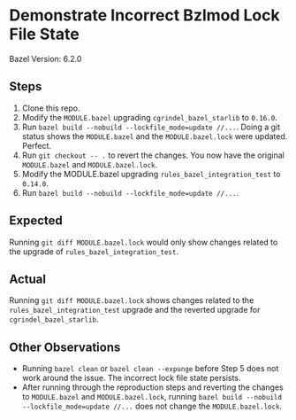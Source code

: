 # Demonstrate Incorrect Bzlmod Lock File State

Bazel Version: 6.2.0

## Steps

1. Clone this repo.
2. Modify the `MODULE.bazel` upgrading `cgrindel_bazel_starlib` to `0.16.0`.
3. Run `bazel build --nobuild --lockfile_mode=update //...`. Doing a git status shows the `MODULE.bazel` and the `MODULE.bazel.lock` were updated. Perfect.
4. Run `git checkout -- .`  to revert the changes. You now have the original `MODULE.bazel` and `MODULE.bazel.lock`.
5. Modify the MODULE.bazel upgrading `rules_bazel_integration_test` to `0.14.0`.
6. Run `bazel build --nobuild --lockfile_mode=update //...`.

## Expected

Running `git diff MODULE.bazel.lock` would only show changes related to the upgrade of `rules_bazel_integration_test`. 

## Actual

Running `git diff MODULE.bazel.lock` shows changes related to the `rules_bazel_integration_test`
upgrade and the reverted upgrade for `cgrindel_bazel_starlib`.

## Other Observations

- Running `bazel clean` or `bazel clean --expunge` before Step 5 does not work around the issue. The
  incorrect lock file state persists.
- After running through the reproduction steps and reverting the changes to `MODULE.bazel` and
  `MODULE.bazel.lock`, running `bazel build --nobuild --lockfile_mode=update //...` does not change
  the `MODULE.bazel.lock`.
